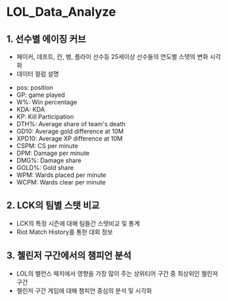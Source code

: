 # LOL_Data_Analyze  

## 1. 선수별 에이징 커브  
* 페이커, 데프트, 칸, 뱅, 플라이 선수등 25세이상 선수들의 연도별 스탯의 변화 시각화  
* 데이터 컬럼 설명  
- pos: position  
- GP: game played  
- W%: Win percentage
- KDA: KDA
- KP: Kill Participation
- DTH%: Average share of team's death
- GD10: Average gold difference at 10M
- XPD10: Average XP difference at 10M  
- CSPM: CS per minute
- DPM: Damage per minute
- DMG%: Damage share
- GOLD%: Gold share
- WPM: Wards placed per minute
- WCPM: Wards clear per minute

## 2. LCK의 팀별 스탯 비교  
* LCK의 특정 시즌에 대해 팀들간 스탯비교 및 통계  
* Riot Match History를 통한 대회 정보

## 3. 첼린저 구간에서의 챔피언 분석  
* LOL의 밸런스 패치에서 영향을 가장 많이 주는 상위티어 구간 중 최상위인 첼린저 구간  
* 첼린저 구간 게임에 대해 챔피언 중심의 분석 및 시각화
